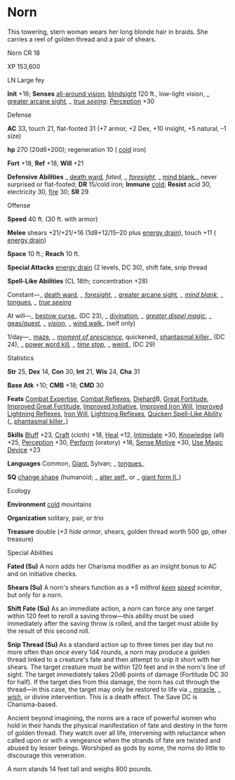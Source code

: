 # Norn

This towering, stern woman wears her long blonde hair in braids. She carries a reel of golden thread and a pair of shears.

Norn CR 18

XP 153,600

LN Large fey

**Init** +16; **Senses** [all-around vision](monsters/universalMonsterRules.md#_all-around-vision), [blindsight](monsters/universalMonsterRules.md#_blindsight) 120 ft., low-light vision, _ [greater arcane sight](spells/arcaneSight.md#_arcane-sight-greater)_, _ [true seeing](spells/trueSeeing.md#_true-seeing)_; [Perception](skills/perception.md#_perception) +30

Defense

**AC** 33, touch 21, flat-footed 31 (+7 armor, +2 Dex, +10 insight, +5 natural, –1 size)

**hp** 270 (20d6+200); regeneration 10 ( [cold](monsters/creatureTypes.md#_cold-subtype) iron)

**Fort** +18, **Ref** +18, **Will** +21

**Defensive Abilities** _ [death ward](spells/deathWard.md#_death-ward)_, fated, _ [foresight](spells/foresight.md#_foresight)_, _ [mind blank](spells/mindBlank.md#_mind-blank)_, never surprised or flat-footed; **DR** 15/cold iron; **Immune** [cold](monsters/creatureTypes.md#_cold-subtype); **Resist** acid 30, electricity 30, [fire](monsters/creatureTypes.md#_fire-subtype) 30; **SR** 29

Offense

**Speed** 40 ft. (30 ft. with armor)

**Melee** shears +21/+21/+16 (1d8+12/15–20 plus [energy drain](monsters/universalMonsterRules.md#_energy-drain)), touch +11 ( [energy drain](monsters/universalMonsterRules.md#_energy-drain))

**Space** 10 ft.; **Reach** 10 ft.

**Special Attacks** [energy drain](monsters/universalMonsterRules.md#_energy-drain) (2 levels, DC 30), shift fate, snip thread

**Spell-Like Abilities** (CL 18th; concentration +28)

Constant—_ [death ward](spells/deathWard.md#_death-ward)_, _ [foresight](spells/foresight.md#_foresight)_, _ [greater arcane sight](spells/arcaneSight.md#_arcane-sight-greater)_, _ [mind blank](spells/mindBlank.md#_mind-blank)_, _ [tongues](spells/tongues.md#_tongues)_, _ [true seeing](spells/trueSeeing.md#_true-seeing)_

At will—_ [bestow curse](spells/bestowCurse.md#_bestow-curse)_ (DC 23), _ [divination](spells/divination.md#_divination)_, _ [greater dispel magic](spells/dispelMagic.md#_dispel-magic-greater)_, _ [geas/quest](spells/geasQuest.md#_geas-quest)_, _ [vision](spells/vision.md#_vision)_, _ [wind walk](spells/windWalk.md#_wind-walk)_ (self only)

1/day—_ [maze](spells/maze.md#_maze)_, _ [moment of prescience](spells/momentOfPrescience.md#_moment-of-prescience)_, quickened_ [phantasmal killer](spells/phantasmalKiller.md#_phantasmal-killer)_ (DC 24), _ [power word kill](spells/powerWordKill.md#_power-word-kill)_, _ [time stop](spells/timeStop.md#_time-stop)_, _ [weird](spells/weird.md#_weird)_ (DC 29)

Statistics

**Str** 25, **Dex** 14, **Con** 30, **Int** 21, **Wis** 24, **Cha** 31

**Base Atk** +10; **CMB** +18; **CMD** 30

**Feats** [Combat Expertise](feats.md#_combat-expertise), [Combat Reflexes](feats.md#_combat-reflexes), [Diehard](feats.md#_diehard)B, [Great Fortitude](feats.md#_great-fortitude), [Improved Great Fortitude](feats.md#_improved-great-fortitude), [Improved Initiative](feats.md#_improved-initiative), [Improved Iron Will](feats.md#_improved-iron-will), [Improved Lightning Reflexes](feats.md#_improved-lightning-reflexes), [Iron Will](feats.md#_iron-will), [Lightning Reflexes](feats.md#_lightning-reflexes), [Quicken Spell-Like Ability](monsters/monsterFeats.md#_quicken-spell-like-ability) (_ [phantasmal killer](spells/phantasmalKiller.md#_phantasmal-killer)_)

**Skills** [Bluff](skills/bluff.md#_bluff) +23, [Craft](skills/craft.md#_craft) (cloth) +18, [Heal](skills/heal.md#_heal) +12, [Intimidate](skills/intimidate.md#_intimidate) +30, [Knowledge](skills/knowledge.md#_knowledge) (all) +25, [Perception](skills/perception.md#_perception) +30, [Perform](skills/perform.md#_perform) (oratory) +18, [Sense Motive](skills/senseMotive.md#_sense-motive) +30, [Use Magic Device](skills/useMagicDevice.md#_use-magic-device) +23

**Languages** Common, [Giant](monsters/creatureTypes.md#_giant-subtype), Sylvan; _ [tongues](spells/tongues.md#_tongues)_

**SQ** [change shape](monsters/universalMonsterRules.md#_change-shape) (humanoid; _ [alter self](spells/alterSelf.md#_alter-self)_ or _ [giant form II](spells/giantForm.md#_giant-form-ii)_)

Ecology

**Environment** [cold](monsters/creatureTypes.md#_cold-subtype) mountains

**Organization** solitary, pair, or trio

**Treasure** double (_+3 hide armor_, shears, golden thread worth 500 gp, other treasure)

Special Abilities

**Fated (Su)** A norn adds her Charisma modifier as an insight bonus to AC and on initiative checks.

**Shears (Su)** A norn's shears function as a _+5 mithral [keen](magicItems/weapons.md#_weapons-keen) [speed](magicItems/weapons.md#_weapons-speed) scimitar_, but only for a norn.

**Shift Fate (Su)** As an immediate action, a norn can force any one target within 120 feet to reroll a saving throw—this ability must be used immediately after the saving throw is rolled, and the target must abide by the result of this second roll.

**Snip Thread (Su)** As a standard action up to three times per day but no more often than once every 1d4 rounds, a norn may produce a golden thread linked to a creature's fate and then attempt to snip it short with her shears. The target creature must be within 120 feet and in the norn's line of sight. The target immediately takes 20d6 points of damage (Fortitude DC 30 for half). If the target dies from this damage, the norn has cut through the thread—in this case, the target may only be restored to life via _ [miracle](spells/miracle.md#_miracle)_, _ [wish](spells/wish.md#_wish)_, or divine intervention. This is a death effect. The Save DC is Charisma-based.

Ancient beyond imagining, the norns are a race of powerful women who hold in their hands the physical manifestation of fate and destiny in the form of golden thread. They watch over all life, intervening with reluctance when called upon or with a vengeance when the strands of fate are twisted and abused by lesser beings. Worshiped as gods by some, the norns do little to discourage this veneration.

A norn stands 14 feet tall and weighs 800 pounds.


